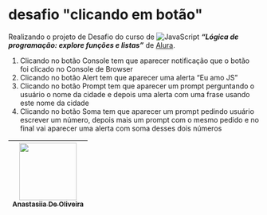 # desafio "clicando em botão"

Realizando o projeto de Desafio do curso de ![JavaScript](https://img.shields.io/badge/javascript-%23323330.svg?style=for-the-badge&logo=javascript&logoColor=%23F7DF1E) ***“Lógica de programação: explore funções e listas”*** de [Alura](https://https://www.alura.com.br/).
<br>
1. Clicando no botão Console tem que aparecer notificação que o botão foi clicado no Console de Browser 
2. Clicando no botão Alert tem que aparecer uma alerta “Eu amo JS”
3. Clicando no botão Prompt tem que aparecer um prompt perguntando o usuário o nome da cidade e depois uma alerta com uma frase usando este nome da cidade 
4. Clicando no botão Soma tem que aparecer um prompt pedindo usuário escrever um número, depois mais um prompt com o mesmo pedido e no final vai aparecer uma alerta com soma desses dois números

|[ <img loading="lazy" src="https://avatars.githubusercontent.com/u/142332232?v=4" width=115><br><sub>Anastasiia De Oliveira</sub>](https://github.com/AnastasiiadeO) 
 | :---: |

